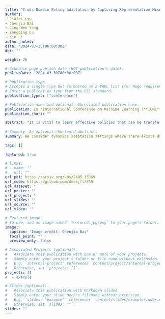 ```yaml
---
title: "Cross-Domain Policy Adaptation by Capturing Representation Mismatch."
authors:
- Jiafei Lyu
- Chenjia Bai
- Jing-Wen Yang
- Zongqing Lu
- Xiu Li
author_notes:
date: "2024-03-30T00:00:00Z"
doi: ""

weight: 26

# Schedule page publish date (NOT publication's date).
publishDate: "2024-03-30T00:00:00Z"

# Publication type.
# Accepts a single type but formatted as a YAML list (for Hugo requirements).
# Enter a publication type from the CSL standard.
publication_types: ["conference"]

# Publication name and optional abbreviated publication name.
publication: In *International Conference on Machine Learning (**ICML**)*, 2024
publication_short: ""

abstract: "It is vital to learn effective policies that can be transferred to different domains with dynamics discrepancies in reinforcement learning (RL). In this paper, we consider dynamics adaptation settings where there exists dynamics mismatch between the source domain and the target domain, and one can get access to sufficient source domain data, while can only have limited interactions with the target domain. Existing methods address this problem by learning domain classifiers, performing data filtering from a value discrepancy perspective, etc. Instead, we tackle this challenge from a decoupled representation learning perspective. We perform representation learning only in the target domain and measure the representation deviations on the transitions from the source domain, which we show can be a signal of dynamics mismatch. We also show that representation deviation upper bounds performance difference of a given policy in the source domain and target domain, which motivates us to adopt representation deviation as a reward penalty. The produced representations are not involved in either policy or value function, but only serve as a reward penalizer. We conduct extensive experiments on environments with kinematic and morphology mismatch, and the results show that our method exhibits strong performance on many tasks."
  
# Summary. An optional shortened abstract.
summary: We consider dynamics adaptation settings where there exists dynamics mismatch between the source domain and the target domain, and one can get access to sufficient source domain data, while can only have limited interactions with the target domain.
  
tags: []
  
featured: true

# links:
# - name: ""
#   url: ""
url_pdf: https://arxiv.org/abs/2405.15369
url_code: https://github.com/dmksjfl/PAR
url_dataset: ''
url_poster: ''
url_project: ''
url_slides: ''
url_source: ''
url_video: ''

# Featured image
# To use, add an image named `featured.jpg/png` to your page's folder. 
image:
  caption: 'Image credit: Chenjia Bai'
  focal_point: ""
  preview_only: false

# Associated Projects (optional).
#   Associate this publication with one or more of your projects.
#   Simply enter your project's folder or file name without extension.
#   E.g. `internal-project` references `content/project/internal-project/index.md`.
#   Otherwise, set `projects: []`.
projects: []
#  - example

# Slides (optional).
#   Associate this publication with Markdown slides.
#   Simply enter your slide deck's filename without extension.
#   E.g. `slides: "example"` references `content/slides/example/index.md`.
#   Otherwise, set `slides: ""`.
slides: ""
---
```

